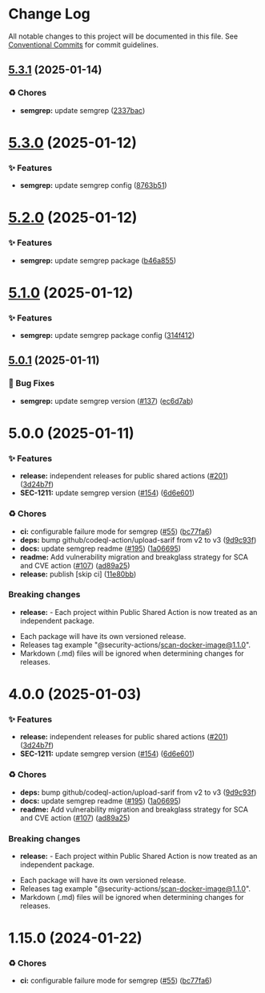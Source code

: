 # Change Log

All notable changes to this project will be documented in this file.
See [Conventional Commits](https://conventionalcommits.org) for commit guidelines.

## [5.3.1](https://github.com/Kong/public-shared-actions/compare/@security-actions/semgrep@5.3.0...@security-actions/semgrep@5.3.1) (2025-01-14)


### ♻️ Chores

* **semgrep:** update semgrep ([2337bac](https://github.com/Kong/public-shared-actions/commit/2337bacd80a889c67d4003c1c7e32e69b1f5f073))





# [5.3.0](https://github.com/Kong/public-shared-actions/compare/@security-actions/semgrep@5.2.0...@security-actions/semgrep@5.3.0) (2025-01-12)


### ✨ Features

* **semgrep:** update semgrep config ([8763b51](https://github.com/Kong/public-shared-actions/commit/8763b51412a5187904a77c3e9e13c2ce8c8e1435))





# [5.2.0](https://github.com/Kong/public-shared-actions/compare/@security-actions/semgrep@5.1.0...@security-actions/semgrep@5.2.0) (2025-01-12)


### ✨ Features

* **semgrep:** update semgrep package ([b46a855](https://github.com/Kong/public-shared-actions/commit/b46a855ad9eabfb68aecf16877f750a37b07eddb))





# [5.1.0](https://github.com/Kong/public-shared-actions/compare/@security-actions/semgrep@5.0.1...@security-actions/semgrep@5.1.0) (2025-01-12)


### ✨ Features

* **semgrep:** update semgrep package config ([314f412](https://github.com/Kong/public-shared-actions/commit/314f41200b01f715cd320497cb2996c1f011862b))





## [5.0.1](https://github.com/Kong/public-shared-actions/compare/@security-actions/semgrep@5.0.0...@security-actions/semgrep@5.0.1) (2025-01-11)


### 🐛 Bug Fixes

* **semgrep:** update semgrep version ([#137](https://github.com/Kong/public-shared-actions/issues/137)) ([ec6d7ab](https://github.com/Kong/public-shared-actions/commit/ec6d7ab91002beb679b53cce4395fea1b2d37690))





# 5.0.0 (2025-01-11)


### ✨ Features

* **release:** independent releases for public shared actions ([#201](https://github.com/Kong/public-shared-actions/issues/201)) ([3d24b7f](https://github.com/Kong/public-shared-actions/commit/3d24b7f70c912df037063a571e59e789f4e49fc2))
* **SEC-1211:** update semgrep version ([#154](https://github.com/Kong/public-shared-actions/issues/154)) ([6d6e601](https://github.com/Kong/public-shared-actions/commit/6d6e6019a116933a92b20091e597eaf835104714))


### ♻️ Chores

* **ci:** configurable failure mode for semgrep ([#55](https://github.com/Kong/public-shared-actions/issues/55)) ([bc77fa6](https://github.com/Kong/public-shared-actions/commit/bc77fa65f43dfb6b3ef0b9d258c02faf5892aab1))
* **deps:** bump github/codeql-action/upload-sarif from v2 to v3 ([9d9c93f](https://github.com/Kong/public-shared-actions/commit/9d9c93f3941969daff746687035bf8157514a300))
* **docs:** update semgrep readme ([#195](https://github.com/Kong/public-shared-actions/issues/195)) ([1a06695](https://github.com/Kong/public-shared-actions/commit/1a06695f203736707ff37957b7174d17402ed5ea))
* **readme:** Add vulnerability migration and breakglass strategy for SCA and CVE action ([#107](https://github.com/Kong/public-shared-actions/issues/107)) ([ad89a25](https://github.com/Kong/public-shared-actions/commit/ad89a255ff44a03377215b8bccbfdc17c8c7fb46))
* **release:** publish [skip ci] ([11e80bb](https://github.com/Kong/public-shared-actions/commit/11e80bb231ae182696a52f7ec7b0b9fae53303bf))


### Breaking changes

* **release:** - Each project within Public Shared Action is now treated as an independent package.
- Each package will have its own versioned release.
- Releases tag example "@security-actions/scan-docker-image@1.1.0".
- Markdown (.md) files will be ignored when determining changes for releases.





# 4.0.0 (2025-01-03)


### ✨ Features

* **release:** independent releases for public shared actions ([#201](https://github.com/Kong/public-shared-actions/issues/201)) ([3d24b7f](https://github.com/Kong/public-shared-actions/commit/3d24b7f70c912df037063a571e59e789f4e49fc2))
* **SEC-1211:** update semgrep version ([#154](https://github.com/Kong/public-shared-actions/issues/154)) ([6d6e601](https://github.com/Kong/public-shared-actions/commit/6d6e6019a116933a92b20091e597eaf835104714))


### ♻️ Chores

* **deps:** bump github/codeql-action/upload-sarif from v2 to v3 ([9d9c93f](https://github.com/Kong/public-shared-actions/commit/9d9c93f3941969daff746687035bf8157514a300))
* **docs:** update semgrep readme ([#195](https://github.com/Kong/public-shared-actions/issues/195)) ([1a06695](https://github.com/Kong/public-shared-actions/commit/1a06695f203736707ff37957b7174d17402ed5ea))
* **readme:** Add vulnerability migration and breakglass strategy for SCA and CVE action ([#107](https://github.com/Kong/public-shared-actions/issues/107)) ([ad89a25](https://github.com/Kong/public-shared-actions/commit/ad89a255ff44a03377215b8bccbfdc17c8c7fb46))


### Breaking changes

* **release:** - Each project within Public Shared Action is now treated as an independent package.
- Each package will have its own versioned release.
- Releases tag example "@security-actions/scan-docker-image@1.1.0".
- Markdown (.md) files will be ignored when determining changes for releases.



# 1.15.0 (2024-01-22)


### ♻️ Chores

* **ci:** configurable failure mode for semgrep ([#55](https://github.com/Kong/public-shared-actions/issues/55)) ([bc77fa6](https://github.com/Kong/public-shared-actions/commit/bc77fa65f43dfb6b3ef0b9d258c02faf5892aab1))

